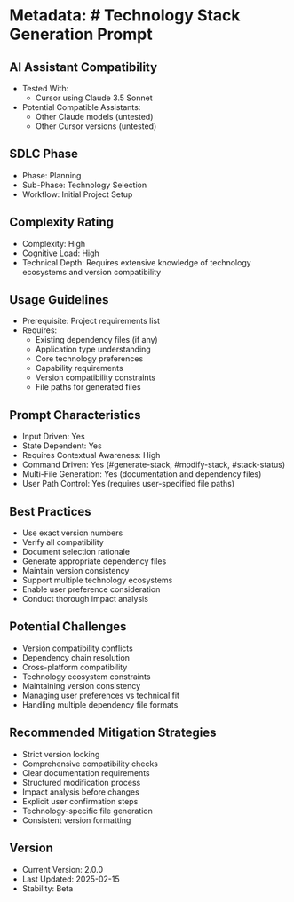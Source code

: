 # Metadata: # Technology Stack Generation Prompt

## AI Assistant Compatibility
- Tested With: 
  * Cursor using Claude 3.5 Sonnet
- Potential Compatible Assistants: 
  * Other Claude models (untested)
  * Other Cursor versions (untested)

## SDLC Phase
- Phase: Planning
- Sub-Phase: Technology Selection
- Workflow: Initial Project Setup

## Complexity Rating
- Complexity: High
- Cognitive Load: High
- Technical Depth: Requires extensive knowledge of technology ecosystems and version compatibility

## Usage Guidelines
- Prerequisite: Project requirements list
- Requires: 
  * Existing dependency files (if any)
  * Application type understanding
  * Core technology preferences
  * Capability requirements
  * Version compatibility constraints
  * File paths for generated files

## Prompt Characteristics
- Input Driven: Yes
- State Dependent: Yes
- Requires Contextual Awareness: High
- Command Driven: Yes (#generate-stack, #modify-stack, #stack-status)
- Multi-File Generation: Yes (documentation and dependency files)
- User Path Control: Yes (requires user-specified file paths)

## Best Practices
- Use exact version numbers
- Verify all compatibility
- Document selection rationale
- Generate appropriate dependency files
- Maintain version consistency
- Support multiple technology ecosystems
- Enable user preference consideration
- Conduct thorough impact analysis

## Potential Challenges
- Version compatibility conflicts
- Dependency chain resolution
- Cross-platform compatibility
- Technology ecosystem constraints
- Maintaining version consistency
- Managing user preferences vs technical fit
- Handling multiple dependency file formats

## Recommended Mitigation Strategies
- Strict version locking
- Comprehensive compatibility checks
- Clear documentation requirements
- Structured modification process
- Impact analysis before changes
- Explicit user confirmation steps
- Technology-specific file generation
- Consistent version formatting

## Version
- Current Version: 2.0.0
- Last Updated: 2025-02-15
- Stability: Beta

